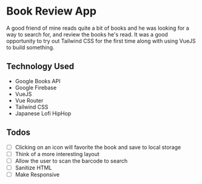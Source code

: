 # Book Review App

A good friend of mine reads quite a bit of books and he was looking for a way to search for, and review the books he's read. It was a good opportunity to try out Tailwind CSS for the first time along with using VueJS to build something.

## Technology Used

- Google Books API
- Google Firebase
- VueJS
- Vue Router
- Tailwind CSS
- Japanese Lofi HipHop

## Todos

- [ ] Clicking on an icon will favorite the book and save to local storage
- [ ] Think of a more interesting layout
- [ ] Allow the user to scan the barcode to search
- [ ] Sanitize HTML
- [ ] Make Responsive
